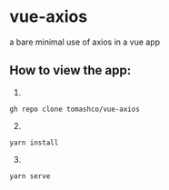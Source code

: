 # vue-axios

a bare minimal use of axios in a vue app

## How to view the app:
1.
```
gh repo clone tomashco/vue-axios
```
2.
```
yarn install
```
3.
```
yarn serve
```
